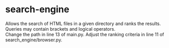 # search-engine
Allows the search of HTML files in a given directory and ranks the results. Queries may contain brackets and logical operators.  
Change the path in line 13 of main.py. Adjust the ranking criteria in line 11 of search_engine/browser.py.
